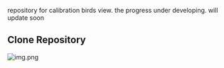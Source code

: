 repository for calibration birds view. the progress under developing. will update soon

## Clone Repository

![img.png](../../img.png)
